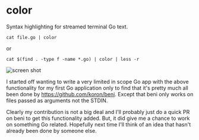 color
=====

Syntax highlighting for streamed terminal Go text.


```
cat file.go | color
```

or 

```
cat $(find . -type f -name *.go) | color | less -r

```

![screen shot][1]

I started off wanting to write a very limited in scope Go app with the above
functionality for my first Go application only to find that it's pretty much
all been done by https://github.com/koron/beni. Except that beni only works on
files passed as arguments not the STDIN.

Clearly my contribution is not a big deal and I'll probably just do a quick PR
on beni to get this functionality added.  But, it did give me a chance to work on
something Go related.  Hopefully next time I'll think of an idea that hasn't
already been done by someone else.

[1]:[color.png]
